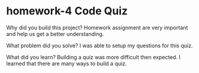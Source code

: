 # homework-4 Code Quiz

Why did you build this project?
Homework assignment are very important and help us get a better understanding. 


What problem did you solve? 
I was able to setup my questions for this quiz.


What did you learn?
Building a quiz was more difficult then expected.
I learned that there are many ways to build a quiz.
